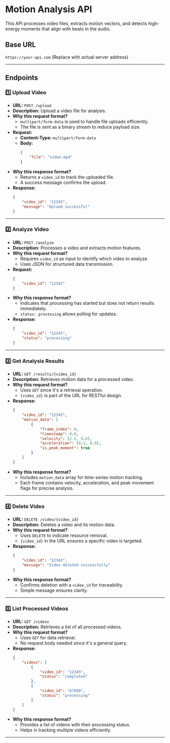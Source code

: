 # Motion Analysis API

This API processes video files, extracts motion vectors, and detects high-energy moments that align with beats in the audio.

## **Base URL**
`https://your-api.com` (Replace with actual server address)

---

## **Endpoints**  

### **1️⃣ Upload Video**  
- **URL:** `POST /upload`  
- **Description:** Upload a video file for analysis.  
- **Why this request format?**
  - `multipart/form-data` is used to handle file uploads efficiently.
  - The file is sent as a binary stream to reduce payload size.
- **Request:**  
  - **Content-Type:** `multipart/form-data`  
  - **Body:**  
    ```json
    {
        "file": "video.mp4"
    }
    ```
- **Why this response format?**
  - Returns a `video_id` to track the uploaded file.
  - A success message confirms the upload.
- **Response:**  
  ```json
  {
      "video_id": "12345",
      "message": "Upload successful"
  }
  ```

---

### **2️⃣ Analyze Video**  
- **URL:** `POST /analyze`  
- **Description:** Processes a video and extracts motion features.  
- **Why this request format?**
  - Requires `video_id` as input to identify which video to analyze.
  - Uses JSON for structured data transmission.
- **Request:**  
  ```json
  {
      "video_id": "12345"
  }
  ```
- **Why this response format?**
  - Indicates that processing has started but does not return results immediately.
  - `status: processing` allows polling for updates.
- **Response:**  
  ```json
  {
      "video_id": "12345",
      "status": "processing"
  }
  ```

---

### **3️⃣ Get Analysis Results**  
- **URL:** `GET /results/{video_id}`  
- **Description:** Retrieves motion data for a processed video.  
- **Why this request format?**
  - Uses `GET` since it's a retrieval operation.
  - `{video_id}` is part of the URL for RESTful design.
- **Response:**  
  ```json
  {
      "video_id": "12345",
      "motion_data": [
          {
              "frame_index": 0,
              "timestamp": 0.0,
              "velocity": [2.5, 0.0],
              "acceleration": [0.1, 0.0],
              "is_peak_moment": true
          }
      ]
  }
  ```
- **Why this response format?**
  - Includes `motion_data` array for time-series motion tracking.
  - Each frame contains velocity, acceleration, and peak movement flags for precise analysis.

---

### **4️⃣ Delete Video**  
- **URL:** `DELETE /video/{video_id}`  
- **Description:** Deletes a video and its motion data.  
- **Why this request format?**
  - Uses `DELETE` to indicate resource removal.
  - `{video_id}` in the URL ensures a specific video is targeted.
- **Response:**  
  ```json
  {
      "video_id": "12345",
      "message": "Video deleted successfully"
  }
  ```
- **Why this response format?**
  - Confirms deletion with a `video_id` for traceability.
  - Simple message ensures clarity.

---

### **5️⃣ List Processed Videos**  
- **URL:** `GET /videos`  
- **Description:** Retrieves a list of all processed videos.  
- **Why this request format?**
  - Uses `GET` for data retrieval.
  - No request body needed since it's a general query.
- **Response:**  
  ```json
  {
      "videos": [
          {
              "video_id": "12345",
              "status": "completed"
          },
          {
              "video_id": "67890",
              "status": "processing"
          }
      ]
  }
  ```
- **Why this response format?**
  - Provides a list of videos with their processing status.
  - Helps in tracking multiple videos efficiently.

---


